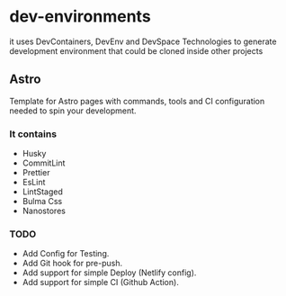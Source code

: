 # dev-environments

it uses DevContainers, DevEnv and DevSpace Technologies to generate development environment that could be cloned inside other projects

## Astro

Template for Astro pages with commands, tools and CI configuration needed to spin your development.

### It contains

- Husky
- CommitLint
- Prettier
- EsLint
- LintStaged
- Bulma Css
- Nanostores

### TODO

- Add Config for Testing.
- Add Git hook for pre-push.
- Add support for simple Deploy (Netlify config).
- Add support for simple CI (Github Action).
